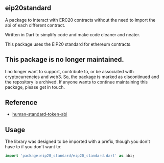 ## eip20standard

A package to interact with ERC20 contracts without the need to import the abi of each different contract. 

Written in Dart to simplify code and make code cleaner and neater.

This package uses the EIP20 standard for ethereum contracts. 

## This package is no longer maintained.

I no longer want to support, contribute to, or be associated with cryptocurrencies and web3. So, the package is marked as discontinued and the repository is archived.
If anyone wants to continue maintaining this package, please get in touch.


## Reference 

 - [human-standard-token-abi](https://github.com/danfinlay/human-standard-token-abi)

## Usage

The library was designed to be imported with a prefix, though you don't
have to if you don't want to:

```dart
import 'package:eip20_standard/eip20_standard.dart' as abi;
```
